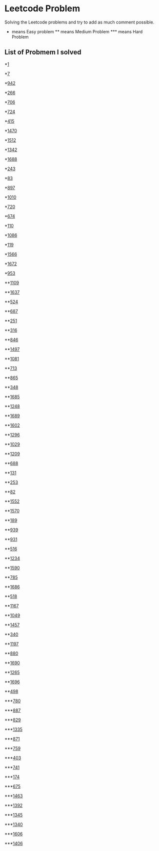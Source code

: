 # Leetcode Problem

Solving the Leetcode problems and try to add as much comment possible.
*    means Easy problem
**   means Medium Problem
***  means Hard Problem

## List of Probmem I solved

*[1](https://leetcode.com/problems/two-sum/)

*[7](https://leetcode.com/problems/reverse-integer/)

*[942](https://leetcode.com/problems/di-string-match/)

*[266](https://leetcode.com/problems/palindrome-permutation/)

*[706](https://leetcode.com/problems/design-hashmap/)

*[724](https://leetcode.com/problems/find-pivot-index/)

*[415](https://leetcode.com/problems/add-strings/)

*[1470](https://leetcode.com/problems/shuffle-the-array/)

*[1512](https://leetcode.com/problems/number-of-good-pairs/)

*[1342](https://leetcode.com/problems/number-of-steps-to-reduce-a-number-to-zero/)

*[1688](https://leetcode.com/problems/count-of-matches-in-tournament/)

*[243](https://leetcode.com/problems/shortest-word-distance/)

*[83](https://leetcode.com/problems/remove-duplicates-from-sorted-list/)

*[897](https://leetcode.com/problems/increasing-order-search-tree/)

*[1010](https://leetcode.com/problems/pairs-of-songs-with-total-durations-divisible-by-60/)

*[720](https://leetcode.com/problems/longest-word-in-dictionary/)

*[674](https://leetcode.com/problems/longest-continuous-increasing-subsequence/)

*[110](https://leetcode.com/problems/balanced-binary-tree/)

*[1086](https://leetcode.com/problems/high-five/)

*[119](https://leetcode.com/problems/pascals-triangle-ii/)

*[1566](https://leetcode.com/problems/detect-pattern-of-length-m-repeated-k-or-more-times/)

*[1672](https://leetcode.com/problems/richest-customer-wealth/)

*[953](https://leetcode.com/problems/verifying-an-alien-dictionary/)

**[1109](https://leetcode.com/problems/corporate-flight-bookings/)

**[1637](https://leetcode.com/problems/widest-vertical-area-between-two-points-containing-no-points/)

**[524](https://leetcode.com/problems/longest-word-in-dictionary-through-deleting/)

**[687](https://leetcode.com/problems/longest-univalue-path/)

**[251](https://leetcode.com/problems/flatten-2d-vector/)

**[316](https://leetcode.com/problems/remove-duplicate-letters/)

**[846](https://leetcode.com/problems/hand-of-straights/)

**[1497](https://leetcode.com/problems/check-if-array-pairs-are-divisible-by-k/)

**[1081](https://leetcode.com/problems/smallest-subsequence-of-distinct-characters/)

**[713](https://leetcode.com/problems/subarray-product-less-than-k/)

**[865](https://leetcode.com/problems/smallest-subtree-with-all-the-deepest-nodes/)

**[348](https://leetcode.com/problems/design-tic-tac-toe/)

**[1685](https://leetcode.com/problems/sum-of-absolute-differences-in-a-sorted-array/)

**[1248](https://leetcode.com/problems/count-number-of-nice-subarrays/)

**[1689](https://leetcode.com/problems/partitioning-into-minimum-number-of-deci-binary-numbers/)

**[1602](https://leetcode.com/problems/find-nearest-right-node-in-binary-tree/)

**[1296](https://leetcode.com/problems/divide-array-in-sets-of-k-consecutive-numbers/)

**[1029](https://leetcode.com/problems/two-city-scheduling/)

**[1209](https://leetcode.com/problems/remove-all-adjacent-duplicates-in-string-ii/)

**[688](https://leetcode.com/problems/knight-probability-in-chessboard/)

**[131](https://leetcode.com/problems/palindrome-partitioning/)

**[253](https://leetcode.com/problems/meeting-rooms-ii/)

**[82](https://leetcode.com/problems/remove-duplicates-from-sorted-list-ii/)

**[1552](https://leetcode.com/problems/magnetic-force-between-two-balls/)

**[1570](https://leetcode.com/problems/dot-product-of-two-sparse-vectors/)

**[189](https://leetcode.com/problems/rotate-array/)

**[939](https://leetcode.com/problems/minimum-area-rectangle/)

**[931](https://leetcode.com/problems/minimum-falling-path-sum/)

**[516](https://leetcode.com/problems/longest-palindromic-subsequence/)

**[1234](https://leetcode.com/problems/replace-the-substring-for-balanced-string/)

**[1590](https://leetcode.com/problems/make-sum-divisible-by-p/)

**[785](https://leetcode.com/problems/is-graph-bipartite/)

**[1686](https://leetcode.com/problems/stone-game-vi/)

**[518](https://leetcode.com/problems/coin-change-2/)

**[1167](https://leetcode.com/problems/minimum-cost-to-connect-sticks/)

**[1049](https://leetcode.com/problems/last-stone-weight-ii/)

**[1457](https://leetcode.com/problems/pseudo-palindromic-paths-in-a-binary-tree/)

**[340](https://leetcode.com/problems/longest-substring-with-at-most-k-distinct-characters/)

**[1197](https://leetcode.com/problems/minimum-knight-moves/)

**[880](https://leetcode.com/problems/decoded-string-at-index/)

**[1690](https://leetcode.com/problems/stone-game-vii/)

**[1265](https://leetcode.com/problems/print-immutable-linked-list-in-reverse/)

**[1696](https://leetcode.com/problems/jump-game-vi/)

**[498](https://leetcode.com/problems/diagonal-traverse/)

***[780](https://leetcode.com/problems/reaching-points/)

***[887](https://leetcode.com/problems/super-egg-drop/)

***[829](https://leetcode.com/problems/consecutive-numbers-sum/)

***[1335](https://leetcode.com/problems/minimum-difficulty-of-a-job-schedule/)

***[871](https://leetcode.com/problems/minimum-number-of-refueling-stops/)

***[759](https://leetcode.com/problems/employee-free-time/)

***[403](https://leetcode.com/problems/frog-jump/)

***[741](https://leetcode.com/problems/cherry-pickup/)

***[174](https://leetcode.com/problems/dungeon-game/)

***[675](https://leetcode.com/problems/cut-off-trees-for-golf-event/)

***[1463](https://leetcode.com/problems/cherry-pickup-ii/)

***[1392](https://leetcode.com/problems/longest-happy-prefix/)

***[1345](https://leetcode.com/problems/jump-game-iv/)

***[1340](https://leetcode.com/problems/jump-game-v/)

***[1606](https://leetcode.com/problems/find-servers-that-handled-most-number-of-requests/)

***[1406](https://leetcode.com/problems/stone-game-iii/)